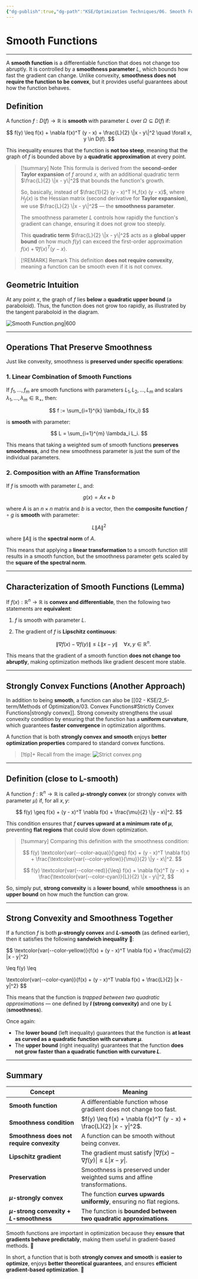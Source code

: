 ```yaml
---
{"dg-publish":true,"dg-path":"KSE/Optimization Techniques/06. Smooth Functions.md","permalink":"/kse/optimization-techniques/06-smooth-functions/","tags":["kse","math/calculus"],"created":"2025-03-09T14:48:22.157+02:00","updated":"2025-03-09T17:49:37.206+02:00"}
---
```



# Smooth Functions

---

A **smooth function** is a differentiable function that does not change too abruptly. It is controlled by a **smoothness parameter** $L$, which bounds how fast the gradient can change. Unlike convexity, **smoothness does not require the function to be convex**, but it provides useful guarantees about how the function behaves.

## Definition

A function $f: D(f) \to \mathbb{R}$ is **smooth** with parameter $L$ over $\Omega \subseteq D(f)$ if:

$$
f(y) \leq f(x) + \nabla f(x)^T (y - x) + \frac{L}{2} \|x - y\|^2 \quad \forall x, y \in D(f).
$$

This inequality ensures that the function is **not too steep**, meaning that the graph of $f$ is bounded above by a **quadratic approximation** at every point.

> [!summary] Note
> This formula is derived from the **second-order Taylor expansion** of $f$ around $x$, with an additional quadratic term $\frac{L}{2} \|x - y\|^2$ that bounds the function's growth.
>
> So, basically, instead of $\frac{1}{2} (y - x)^T H_f(x) (y - x)$, where $H_f(x)$ is the Hessian matrix (second derivative for **Taylor expansion**), we use $\frac{L}{2} \|x - y\|^2$  —  the **smoothness parameter**.
>
> The smoothness parameter $L$ controls how rapidly the function's gradient can change, ensuring it does not grow too steeply.
>
> This **quadratic term** $\frac{L}{2} \|x - y\|^2$ acts as a **global upper bound** on how much $f(y)$ can exceed the first-order approximation $f(x) + \nabla f(x)^T (y - x)$.

> [!REMARK] Remark
> This definition **does not require convexity**, meaning a function can be smooth even if it is not convex.

## Geometric Intuition

At any point $x$, the graph of $f$ lies **below** a **quadratic upper bound** (a paraboloid). Thus, the function does not grow too rapidly, as illustrated by the tangent paraboloid in the diagram.

![Smooth Function.png|600](/img/user/assets/Smooth%20Function.png)

---

## Operations That Preserve Smoothness

Just like convexity, smoothness is **preserved under specific operations**:

### 1. Linear Combination of Smooth Functions

If $f_1, \dots, f_m$ are smooth functions with parameters $L_1, L_2, \dots, L_m$ and scalars $\lambda_1, \dots, \lambda_m \in \mathbb{R}_+$, then:

$$
f := \sum_{i=1}^{k} \lambda_i f(x_i)
$$

is **smooth** with parameter:

$$
L = \sum_{i=1}^{m} \lambda_i L_i.
$$

This means that taking a weighted sum of smooth functions **preserves smoothness**, and the new smoothness parameter is just the sum of the individual parameters.

### 2. Composition with an Affine Transformation

If $f$ is smooth with parameter $L$, and:

$$
g(x) = Ax + b
$$

where $A$ is an $n \times n$ matrix and $b$ is a vector, then the **composite function** $f \circ g$ is **smooth** with parameter:

$$
L \|A\|^2
$$

where $\|A\|$ is the **spectral norm** of $A$.

This means that applying a <strong><span style="color: var(--color-purple);">linear transformation</span></strong> to a smooth function still results in a smooth function, but the smoothness parameter gets scaled by the <strong><span style="color: var(--color-aqua);">square of the spectral norm</span></strong>.

---

## Characterization of Smooth Functions (Lemma)

If $f(x): \mathbb{R}^n \to \mathbb{R}$ is **convex and differentiable**, then the following two statements are **equivalent**:

1. $f$ is smooth with parameter $L$.
2. The gradient of $f$ is **Lipschitz continuous**:

   $$
   \|\nabla f(x) - \nabla f(y)\| \leq L \|x - y\| \quad \forall x, y \in \mathbb{R}^n.
   $$

This means that the gradient of a smooth function <strong><span style="color: var(--color-aqua);">does not change too abruptly</span></strong>, making optimization methods like gradient descent more stable.

---

## Strongly Convex Functions (Another Approach)

In addition to being **smooth**, a function can also be [[02 - KSE/2_5-term/Methods of Optimization/03. Convex Functions#Strictly Convex Functions\|strongly convex]]. Strong convexity strengthens the usual convexity condition by ensuring that the function has a **uniform curvature**, which guarantees **faster convergence** in optimization algorithms.

A function that is both **strongly convex and smooth** enjoys <strong><span style="color: var(--color-aqua);">better optimization properties</span></strong> compared to standard convex functions.

> [!tip]+ Recall from the image:
> ![Strict convex.png](/img/user/assets/Strict%20convex.png)

---

## Definition (close to L-smooth)

A function $f: \mathbb{R}^n \to \mathbb{R}$ is called **$\mu$-strongly convex** (or strongly сonvex with parameter $\mu$) if, for all $x, y$:

$$
f(y) \geq f(x) + (y - x)^T \nabla f(x) + \frac{\mu}{2} \|y - x\|^2.
$$

This condition ensures that $f$ **curves upward at a minimum rate of $\mu$**, preventing <strong><span style="color: var(--color-cyan);">flat regions</span></strong> that could slow down optimization.

> [!summary] Comparing this definition with the smoothness condition:
>
> $$
> f(y) \textcolor{var(--color-aqua)}{\geq} f(x) + (y - x)^T \nabla f(x) + \frac{\textcolor{var(--color-yellow)}{\mu}}{2} \|y - x\|^2.
> $$
>
> $$
> f(y) \textcolor{var(--color-red)}{\leq} f(x) + \nabla f(x)^T (y - x) + \frac{\textcolor{var(--color-cyan)}{L}}{2} \|x - y\|^2,
> $$

So, simply put, **strong convexity** is a <strong><span style="color: var(--color-aqua);">lower bound</span></strong>, while <strong><span style="color: var(--color-cyan);">smoothness</span></strong> is an <strong><span style="color: var(--color-red);">upper bound</span></strong> on how much the function can grow.

---

## Strong Convexity and Smoothness Together

If a function $f$ is both **$\mu$-strongly convex** and **$L$-smooth** (as defined earlier), then it satisfies the following **sandwich inequality** 🥪:

$$
\textcolor{var(--color-yellow)}{f(x) + (y - x)^T \nabla f(x) + \frac{\mu}{2} \|x - y\|^2}

\leq
f(y)
\leq

\textcolor{var(--color-cyan)}{f(x) + (y - x)^T \nabla f(x) + \frac{L}{2} \|x - y\|^2}
$$

This means that the function is _trapped between two quadratic approximations_ — one defined by **$l$ (strong convexity)** and one by $L$ (<strong><span style="color: var(--color-cyan);">smoothness</span></strong>).

Once again:

- The <strong><span style="color: var(--color-aqua);">lower bound</span></strong> (left inequality) guarantees that the function is **at least as curved as a quadratic function with curvature $\mu$**.
- The <strong><span style="color: var(--color-red);">upper bound</span></strong> (right inequality) guarantees that the function **does not grow faster than a quadratic function with curvature $L$**.

---

## Summary

| Concept                                   | Meaning                                                                     |
| ----------------------------------------- | --------------------------------------------------------------------------- |
| **Smooth function**                       | A differentiable function whose gradient does not change too fast.          |
| **Smoothness condition**                  | $f(y) \leq f(x) + \nabla f(x)^T (y - x) + \frac{L}{2} \|x - y\|^2$.         |
| **Smoothness does not require convexity** | A function can be smooth without being convex.                              |
| **Lipschitz gradient**                    | The gradient must satisfy $\|\nabla f(x) - \nabla f(y)\| \leq L \|x - y\|$. |
| **Preservation**                          | Smoothness is preserved under weighted sums and affine transformations.     |
| **$\mu$-strongly convex**                   | The function **curves upwards uniformly**, ensuring no flat regions.        |
| **$\mu$-strong convexity + $L$-smoothness** | The function is **bounded between two quadratic approximations**.           |

Smooth functions are important in optimization because they **ensure that gradients behave predictably**, making them useful in gradient-based methods. 🚀

In short, a function that is both **strongly convex and smooth** is **easier to optimize**, enjoys **better theoretical guarantees**, and ensures **efficient gradient-based optimization**. 🚀
